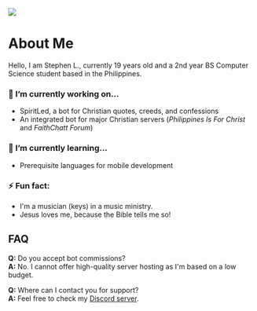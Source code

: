 <img src="https://i.imgur.com/w0dUYmi.png">

# About Me
Hello, I am Stephen L., currently 19 years old and a 2nd year BS Computer Science student based in the Philippines.

### 🔭 I’m currently working on...
- SpiritLed, a bot for Christian quotes, creeds, and confessions
- An integrated bot for major Christian servers (*Philippines Is For Christ* and *FaithChatt Forum*)

### 🌱 I’m currently learning...
- Prerequisite languages for mobile development

### ⚡ Fun fact:
- I'm a musician (keys) in a music ministry.
- Jesus loves me, because the Bible tells me so!

## FAQ
**Q:** Do you accept bot commissions?
<br>**A:** No. I cannot offer high-quality server hosting as I'm based on a low budget.

**Q:** Where can I contact you for support?
<br>**A:** Feel free to check my [Discord server](https://discord.gg/ghN4SzhJTB).
